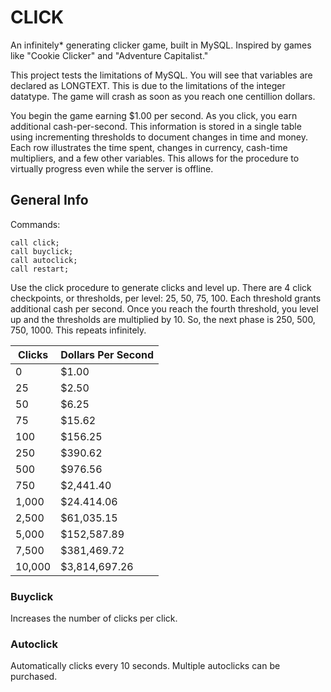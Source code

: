 # CLICK
An infinitely* generating clicker game, built in MySQL. Inspired by games like "Cookie Clicker" and "Adventure Capitalist." 

This project tests the limitations of MySQL. You will see that variables are declared as LONGTEXT. This is due to the limitations of the integer datatype. The game will crash as soon as you reach one centillion dollars.

You begin the game earning $1.00 per second. As you click, you earn additional cash-per-second. This information is stored in a single table using incrementing thresholds to document changes in time and money. Each row illustrates the time spent, changes in currency, cash-time multipliers, and a few other variables. This allows for the procedure to virtually progress even while the server is offline.

## General Info
Commands:
```
call click;
call buyclick;
call autoclick;
call restart;
```

Use the click procedure to generate clicks and level up. There are 4 click checkpoints, or thresholds, per level: 25, 50, 75, 100. Each threshold grants additional cash per second. Once you reach the fourth threshold, you level up and the thresholds are multiplied by 10. So, the next phase is 250, 500, 750, 1000. This repeats infinitely.

| Clicks  | Dollars Per Second |
| ------------- | ------------- |
| 0  | $1.00  |
| 25  | $2.50 |
| 50  | $6.25  |
| 75  | $15.62  |
| 100  | $156.25 |
| 250  | $390.62  |
| 500  | $976.56  |
| 750  | $2,441.40  |
| 1,000  | $24.414.06  |
| 2,500  | $61,035.15 |
| 5,000  | $152,587.89  |
| 7,500  | $381,469.72 |
| 10,000  | $3,814,697.26  |


### Buyclick
Increases the number of clicks per click. 

### Autoclick
Automatically clicks every 10 seconds. Multiple autoclicks can be purchased.
